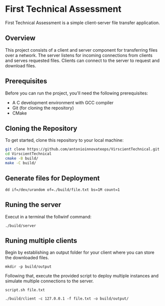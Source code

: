 #  First Technical Assessment

First Technical Assessment is a simple client-server file transfer application.

## Overview

This project consists of a client and server component for transferring files over a network. The server listens for incoming connections from clients and serves requested files. Clients can connect to the server to request and download files.

## Prerequisites

Before you can run the project, you'll need the following prerequisites:

- A C development environment with GCC compiler
- Git (for cloning the repository)
- CMake 

## Cloning the Repository

To get started, clone this repository to your local machine:

```bash
git clone https://github.com/antonioinnovateops/VirscientTechnical.git
cd VirscientTechnical
cmake -B build/
make -C build/
```


## Generate files for Deployment

```
dd if=/dev/urandom of=./build/file.txt bs=1M count=1

```

## Runing the server

Execut in a terminal the follwinf command:

```
./build/server
```

## Runing multiple clients

Begin by establishing an output folder for your client where you can store the downloaded files.

```
mkdir -p build/output
```

Following that, execute the provided script to deploy multiple instances and simulate multiple connections to the server.

```
script.sh file.txt
```


```
./build/client -c 127.0.0.1 -f file.txt -o build/output/ 
```
